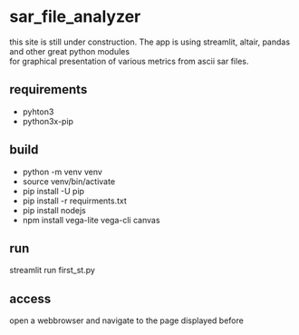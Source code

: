 # sar_file_analyzer
this site is still under construction. The app is using streamlit, altair, pandas and other great python modules   
for graphical presentation of various metrics from ascii sar files.

## requirements
* pyhton3 
* python3x-pip 

## build
* python -m venv venv 
* source venv/bin/activate 
* pip install -U pip 
* pip install -r requirments.txt 
* pip install nodejs
* npm install vega-lite vega-cli canvas

## run
streamlit run first_st.py

## access
open a webbrowser and navigate to the page displayed before
